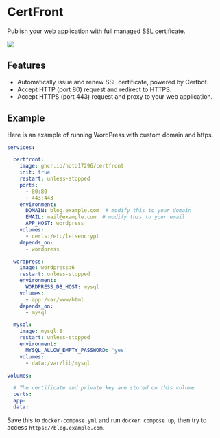 # CertFront
Publish your web application with full managed SSL certificate.

![](image.png)

## Features
- Automatically issue and renew SSL certificate, powered by Certbot.
- Accept HTTP (port 80) request and redirect to HTTPS.
- Accept HTTPS (port 443) request and proxy to your web application.

## Example
Here is an example of running WordPress with custom domain and https.

``` yaml:docker-compose.yml
services:

  certfront:
    image: ghcr.io/hoto17296/certfront
    init: true
    restart: unless-stopped
    ports:
      - 80:80
      - 443:443
    environment:
      DOMAIN: blog.example.com  # modify this to your domain
      EMAIL: mail@example.com  # modify this to your email
      APP_HOST: wordpress
    volumes:
      - certs:/etc/letsencrypt
    depends_on:
      - wordpress

  wordpress:
    image: wordpress:6
    restart: unless-stopped
    environment:
      WORDPRESS_DB_HOST: mysql
    volumes:
      - app:/var/www/html
    depends_on:
      - mysql

  mysql:
    image: mysql:8
    restart: unless-stopped
    environment:
      MYSQL_ALLOW_EMPTY_PASSWORD: 'yes'
    volumes:
      - data:/var/lib/mysql

volumes:

  # The certificate and private key are stored on this volume
  certs:
  app:
  data:
```

Save this to `docker-compose.yml` and run `docker compose up`, then try to access `https://blog.example.com`.
